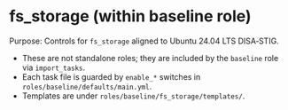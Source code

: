 
# fs_storage (within baseline role)

Purpose: Controls for `fs_storage` aligned to Ubuntu 24.04 LTS DISA‑STIG.

* These are not standalone roles; they are included by the `baseline` role via `import_tasks`.
* Each task file is guarded by `enable_*` switches in `roles/baseline/defaults/main.yml`.
* Templates are under `roles/baseline/fs_storage/templates/`.
